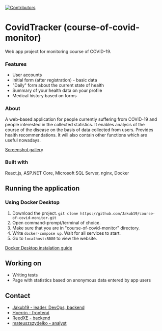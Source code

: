 [![Contributors][contributors-shield]][contributors-url]

# CovidTracker (course-of-covid-monitor)
Web app project for monitoring course of COVID-19.

### Features
* User accounts
* Initial form (after registration) - basic data
* "Daily" form about the current state of health
* Summary of your health data on your profile
* Medical history based on forms

### About
A web-based application for people currently suffering from COVID-19 and people interested in the collected statistics.
It enables analysis of the course of the disease on the basis of data collected from users.
Provides health recommendations. It will also contain other functions which are useful nowadays.

[Screenshot gallery](https://www.behance.net/gallery/122117791/CovidTracker?fbclid=IwAR1ri5fXR8XswZHDOOpJy2jMxXNyP4xZ71zk_-dQiwIe4YV21PWZDA7kOiQ)

### Built with
React.js, ASP.NET Core, Microsoft SQL Server, nginx, Docker

## Running the application

### Using Docker Desktop

1. Download the project. `git clone https://github.com/Jakub19/course-of-covid-monitor.git`
2. Open command-prompt/terminal of choice.
3. Make sure that you are in "course-of-covid-monitor" directory.
4. Write `docker-compose up`. Wait for all services to start.
5. Go to `localhost:8080` to view the website.

[Docker Desktop instalation guide](https://docs.docker.com/docker-for-windows/install/)

## Working on
* Writing tests
* Page with statistics based on anonymous data entered by app users

## Contact

* [Jakub19 - leader, DevOps, backend](https://www.linkedin.com/in/jakub-wis-6b7058186/)
* [Hoerrin - frontend](https://www.linkedin.com/in/patryk-dworakowski/)
* [ReedXE - backend](https://github.com/ReedXE)
* [mateuszszydelko - analyst](https://github.com/mateuszszydelko)

[contributors-shield]: https://img.shields.io/github/contributors/othneildrew/Best-README-Template.svg?style=for-the-badge
[contributors-url]: https://github.com/Jakub19/course-of-covid-monitor/graphs/contributors
